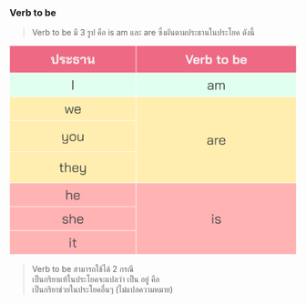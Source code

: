 
### Verb to be 

> Verb to be มี 3 รูป คือ is am และ are ซึ่งผันตามประธานในประโยค ดังนี้ 

![image label](/media/img/lessons__verb-to-be.svg)

> Verb to be สามารถใช้ได้ 2 กรณี \
    เป็นกริยาแท้ในประโยคจะแปลว่า เป็น อยู่ คือ \
    เป็นกริยาช่วยในประโยคอื่นๆ (ไม่แปลความหมาย)